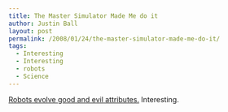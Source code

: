 ```yaml
---
title: The Master Simulator Made Me do it
author: Justin Ball
layout: post
permalink: /2008/01/24/the-master-simulator-made-me-do-it/
tags:
  - Interesting
  - Interesting
  - robots
  - Science
---
```


[Robots evolve good and evil attributes.][1] Interesting.

 [1]: http://www.dailygalaxy.com/my_weblog/2008/01/will-robots-evo.html
